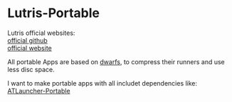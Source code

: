 # Lutris-Portable <br />
Lutris official websites: <br />
[official github](https://github.com/lutris/lutris) <br />
[official website](https://lutris.net/) <br />

All portable Apps are based on [dwarfs](https://github.com/mhx/dwarfs), to compress their runners and use less disc space. <br />

I want to make portable apps with all includet dependencies like: <br />
[ATLauncher-Portable](https://github.com/Farmer-Markus/ATLauncher-Portable) <br />
